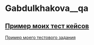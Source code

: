 # Gabdulkhakova__qa
[Пример моих тест кейсов](https://docs.google.com/spreadsheets/d/1M35vNFDkiRxXsXWFO1PaBboz4r2meB0MTHKsN_Il--s/edit)
---
[Пример моего тестового задания](https://docs.google.com/spreadsheets/d/1slmf2OCIQ9wlkUYt896PE7uhPBgS4EFDcOLdDvv-1oU/edit#gid=0)
